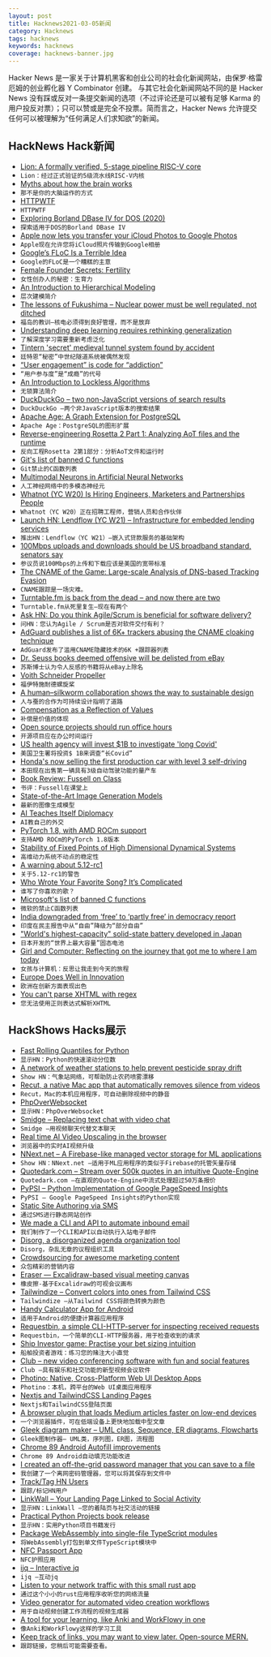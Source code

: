 ```yaml
---
layout: post
title: Hacknews2021-03-05新闻
category: Hacknews
tags: hacknews
keywords: hacknews
coverage: hacknews-banner.jpg
---
```


Hacker News 是一家关于计算机黑客和创业公司的社会化新闻网站，由保罗·格雷厄姆的创业孵化器 Y Combinator 创建。
与其它社会化新闻网站不同的是 Hacker News 没有踩或反对一条提交新闻的选项（不过评论还是可以被有足够 Karma 的用户投反对票）；只可以赞或是完全不投票。简而言之，Hacker News 允许提交任何可以被理解为“任何满足人们求知欲”的新闻。

## HackNews Hack新闻


- [Lion: A formally verified, 5-stage pipeline RISC-V core](https://github.com/standardsemiconductor/lion)
- `Lion：经过正式验证的5级流水线RISC-V内核`
- [Myths about how the brain works](https://nautil.us/issue/98/mind/that-is-not-how-your-brain-works)
- `那不是你的大脑运作的方式`
- [HTTPWTF](https://httptoolkit.tech/blog/http-wtf/)
- `HTTPWTF`
- [Exploring Borland DBase IV for DOS (2020)](https://psychocod3r.wordpress.com/2020/07/21/exploring-borland-dbase-iv-for-dos/)
- `探索适用于DOS的Borland DBase IV`
- [Apple now lets you transfer your iCloud Photos to Google Photos](https://support.apple.com/en-us/HT208514)
- `Apple现在允许您将iCloud照片传输到Google相册`
- [Google’s FLoC Is a Terrible Idea](https://www.eff.org/deeplinks/2021/03/googles-floc-terrible-idea)
- `Google的FLoC是一个糟糕的主意`
- [Female Founder Secrets: Fertility](https://femfosec.com/fertility/)
- `女性创办人的秘密：生育力`
- [An Introduction to Hierarchical Modeling](http://mfviz.com/hierarchical-models/)
- `层次建模简介`
- [The lessons of Fukushima – Nuclear power must be well regulated, not ditched](https://www.economist.com/leaders/2021/03/06/nuclear-power-must-be-well-regulated-not-ditched)
- `福岛的教训–核电必须得到良好管理，而不是放弃`
- [Understanding deep learning requires rethinking generalization](https://cacm.acm.org/magazines/2021/3/250713-understanding-deep-learning-still-requires-rethinking-generalization/fulltext)
- `了解深度学习需要重新考虑泛化`
- [Tintern 'secret' medieval tunnel system found by accident](https://www.bbc.co.uk/news/uk-wales-56281726)
- `廷特恩“秘密”中世纪隧道系统被偶然发现`
- [“User engagement” is code for “addiction”](https://medium.com/swlh/user-engagement-is-code-for-addiction-a2f50d36d7ac)
- `“用户参与度”是“成瘾”的代号`
- [An Introduction to Lockless Algorithms](https://lwn.net/Articles/844224/)
- `无锁算法简介`
- [DuckDuckGo – two non-JavaScript versions of search results](https://help.duckduckgo.com/duckduckgo-help-pages/features/non-javascript/)
- `DuckDuckGo –两个非JavaScript版本的搜索结果`
- [Apache Age: A Graph Extension for PostgreSQL](https://age.apache.org/)
- `Apache Age：PostgreSQL的图形扩展`
- [Reverse-engineering Rosetta 2 Part 1: Analyzing AoT files and the runtime](https://ffri.github.io/ProjectChampollion/part1/)
- `反向工程Rosetta 2第1部分：分析AoT文件和运行时`
- [Git's list of banned C functions](https://github.com/git/git/blob/master/banned.h)
- `Git禁止的C函数列表`
- [Multimodal Neurons in Artificial Neural Networks](https://openai.com/blog/multimodal-neurons/)
- `人工神经网络中的多模态神经元`
- [Whatnot (YC W20) Is Hiring Engineers, Marketers and Partnerships People](https://jobs.lever.co/whatnot)
- `Whatnot（YC W20）正在招聘工程师，营销人员和合作伙伴`
- [Launch HN: Lendflow (YC W21) – Infrastructure for embedded lending services](item?id=26347962)
- `推出HN：Lendflow（YC W21）–嵌入式贷款服务的基础架构`
- [100Mbps uploads and downloads should be US broadband standard, senators say](https://arstechnica.com/tech-policy/2021/03/100mbps-uploads-and-downloads-should-be-us-broadband-standard-senators-say/)
- `参议员说100Mbps的上传和下载应该是美国的宽带标准`
- [The CNAME of the Game: Large-scale Analysis of DNS-based Tracking Evasion](https://arxiv.org/abs/2102.09301)
- `CNAME跟踪是一场灾难。 `
- [Turntable.fm is back from the dead – and now there are two](https://www.theverge.com/2021/3/4/22313793/turntable-fm-return-two-versions-original)
- `Turntable.fm从死里复生–现在有两个`
- [Ask HN: Do you think Agile/Scrum is beneficial for software delivery?](item?id=26345235)
- `问HN：您认为Agile / Scrum是否对软件交付有利？`
- [AdGuard publishes a list of 6K+ trackers abusing the CNAME cloaking technique](https://github.com/AdguardTeam/cname-trackers)
- `AdGuard发布了滥用CNAME隐藏技术的6K +跟踪器列表`
- [Dr. Seuss books deemed offensive will be delisted from eBay](https://www.wsj.com/articles/dr-seuss-books-deemed-offensive-will-be-delisted-from-ebay-11614884201)
- `苏斯博士认为令人反感的书籍将从eBay上除名`
- [Voith Schneider Propeller](https://en.wikipedia.org/wiki/Voith_Schneider_Propeller)
- `福伊特施耐德螺旋桨`
- [A human–silkworm collaboration shows the way to sustainable design](https://psyche.co/ideas/a-humansilkworm-collaboration-shows-the-way-to-sustainable-design)
- `人与蚕的合作为可持续设计指明了道路`
- [Compensation as a Reflection of Values](https://oxide.computer/blog/compensation-as-a-reflection-of-values/)
- `补偿是价值的体现`
- [Open source projects should run office hours](https://simonwillison.net/2021/Feb/19/office-hours/)
- `开源项目应在办公时间运行`
- [US health agency will invest $1B to investigate 'long Covid'](https://www.nature.com/articles/d41586-021-00586-y)
- `美国卫生署将投资$ 1B来调查“长Covid”`
- [Honda's now selling the first production car with level 3 self-driving](https://www.thedrive.com/news/39609/hondas-now-selling-the-worlds-first-production-car-with-level-3-self-driving-tech)
- `本田现在出售第一辆具有3级自动驾驶功能的量产车`
- [Book Review: Fussell on Class](https://astralcodexten.substack.com/p/book-review-fussell-on-class)
- `书评：Fussell在课堂上`
- [State-of-the-Art Image Generation Models](https://arankomatsuzaki.wordpress.com/2021/03/04/state-of-the-art-image-generative-models/)
- `最新的图像生成模型`
- [AI Teaches Itself Diplomacy](https://spectrum.ieee.org/tech-talk/robotics/artificial-intelligence/ai-learns-diplomacy-gaming)
- `AI教自己的外交`
- [PyTorch 1.8, with AMD ROCm support](https://github.com/pytorch/pytorch/releases/tag/v1.8.0)
- `支持AMD ROCm的PyTorch 1.8版本`
- [Stability of Fixed Points of High Dimensional Dynamical Systems](https://adipandas.github.io/posts/2021/03/fixed-point-high-dim/)
- `高维动力系统不动点的稳定性`
- [A warning about 5.12-rc1](https://lwn.net/Articles/848265/)
- `关于5.12-rc1的警告`
- [Who Wrote Your Favorite Song? It’s Complicated](https://www.wsj.com/articles/who-really-wrote-your-favorite-song-its-complicated-11614176253)
- `谁写了你喜欢的歌？`
- [Microsoft's list of banned C functions](https://github.com/x509cert/banned/blob/master/banned.h)
- `微软的禁止C函数列表`
- [India downgraded from ‘free’ to ‘partly free’ in democracy report](https://www.hindustantimes.com/india-news/india-downgraded-from-free-to-partly-free-in-democracy-report-101614810847391.html)
- `印度在民主报告中从“自由”降级为“部分自由”`
- ["World's highest-capacity" solid-state battery developed in Japan](https://asia.nikkei.com/Business/Energy/World-s-highest-capacity-solid-state-battery-developed-in-Japan)
- `日本开发的“世界上最大容量”固态电池`
- [Girl and Computer: Reflecting on the journey that got me to where I am today](https://rmurphey.medium.com/girl-computer-31ecd328bc53)
- `女孩与计算机：反思让我走到今天的旅程`
- [Europe Does Well in Innovation](https://www.bloomberg.com/news/articles/2021-02-03/south-korea-leads-world-in-innovation-u-s-drops-out-of-top-10)
- `欧洲在创新方面表现出色`
- [You can't parse XHTML with regex](https://stackoverflow.com/questions/1732348/regex-match-open-tags-except-xhtml-self-contained-tags/1732454#1732454)
- `您无法使用正则表达式解析XHTML`


## HackShows Hacks展示

- [ Fast Rolling Quantiles for Python](https://github.com/marmarelis/rolling-quantiles)
- `显示HN：Python的快速滚动分位数`
- [ A network of weather stations to help prevent pesticide spray drift](https://cotl.com.au/launch.html)
- `Show HN：气象站网络，可帮助防止农药喷雾漂移`
- [ Recut, a native Mac app that automatically removes silence from videos](https://getrecut.com/)
- `Recut，Mac的本机应用程序，可自动删除视频中的静音`
- [ PhpOverWebsocket](https://github.com/nemiah/phpOverWebsocket)
- `显示HN：PhpOverWebsocket`
- [ Smidge – Replacing text chat with video chat](https://smidge.app)
- `Smidge –用视频聊天代替文本聊天`
- [ Real time AI Video Upscaling in the browser](https://vectorly.io/)
- `浏览器中的实时AI视频升级`
- [ NNext.net – A Firebase-like managed vector storage for ML applications](item?id=26324850)
- `Show HN：NNext.net –适用于ML应用程序的类似于Firebase的托管矢量存储`
- [ Quotedark.com – Stream over 500k quotes in an intuitive Quote-Engine](https://quotedark.com)
- `Quotedark.com –在直观的Quote-Engine中流式处理超过50万条报价`
- [ PyPSI – Python Implementation of Google PageSpeed Insights](https://github.com/FirePing32/PyPSI)
- `PyPSI – Google PageSpeed Insights的Python实现`
- [ Static Site Authoring via SMS](https://phasedust.com/)
- `通过SMS进行静态网站创作`
- [ We made a CLI and API to automate inbound email](item?id=26331181)
- `我们制作了一个CLI和API以自动执行入站电子邮件`
- [ Disorg, a disorganized agenda organization tool](https://gitlab.com/lincolnauster/disorg)
- `Disorg，杂乱无章的议程组织工具`
- [ Crowdsourcing for awesome marketing content](https://themangojelly.com/business)
- `众包精彩的营销内容`
- [ Eraser — Excalidraw-based visual meeting canvas](https://www.tryeraser.com)
- `橡皮擦-基于Excalidraw的可视会议画布`
- [ Tailwindize – Convert colors into ones from Tailwind CSS](https://quoorex.com/tailwindize)
- `Tailwindize –从Tailwind CSS将颜色转换为颜色`
- [ Handy Calculator App for Android](https://play.google.com/store/apps/details?id=me.hysa.tagcalc)
- `适用于Android的便捷计算器应用程序`
- [ Requestbin, a simple CLI-HTTP-server for inspecting received requests](https://github.com/fiatjaf/requestbin)
- `Requestbin，一个简单的CLI-HTTP服务器，用于检查收到的请求`
- [ Ship Investor game: Practise your bet sizing intuition](https://static.loop54.com/ship-investor.html)
- `船舶投资者游戏：练习您的赌注大小直觉`
- [ Club – new video conferencing software with fun and social features](https://withlocals.club/)
- `Club –具有娱乐和社交功能的新型视频会议软件`
- [ Photino: Native, Cross-Platform Web UI Desktop Apps](https://www.tryphotino.io/)
- `Photino：本机，跨平台的Web UI桌面应用程序`
- [ Nextjs and TailwindCSS Landing Pages](https://next-tails.vercel.app/)
- `Nextjs和TailwindCSS登陆页面`
- [ A browser plugin that loads Medium articles faster on low-end devices](https://addons.mozilla.org/en-US/firefox/addon/medium-unplugged/)
- `一个浏览器插件，可在低端设备上更快地加载中型文章`
- [ Gleek diagram maker – UML class, Sequence, ER diagrams, Flowcharts](https://www.gleek.io)
- `Gleek图制作器– UML类，序列图，ER图，流程图`
- [ Chrome 89 Android Autofill improvements](https://github.com/android-password-store/Android-Password-Store/issues/926)
- `Chrome 89 Android自动填充功能改进`
- [ I created an off-the-grid password manager that you can save to a file](https://www.passpilot.com/)
- `我创建了一个离网密码管理器，您可以将其保存到文件中`
- [ Track/Tag HN Users](item?id=26332652)
- `跟踪/标记HN用户`
- [ LinkWall – Your Landing Page Linked to Social Activity](https://linkwall.me)
- `显示HN：LinkWall –您的着陆页与社交活动的链接`
- [ Practical Python Projects book release](https://practicalpython.yasoob.me)
- `显示HN：实用Python项目书籍发行`
- [ Package WebAssembly into single-file TypeScript modules](https://github.com/gliese1337/wat2ts)
- `将WebAssembly打包到单文件TypeScript模块中`
- [ NFC Passport App](https://passportreader.app)
- `NFC护照应用`
- [ ijq – Interactive jq](https://sr.ht/~gpanders/ijq/)
- `ijq –互动jq`
- [ Listen to your network traffic with this small rust app](https://github.com/vvilhonen/nethoscope)
- `通过这个小小的rust应用程序收听您的网络流量`
- [ Video generator for automated video creation workflows](https://plainlyvideos.com/)
- `用于自动视频创建工作流程的视频生成器`
- [ A tool for your learning, like Anki and WorkFlowy in one](https://learnobittest.web.app/)
- `像Anki和WorkFlowy这样的学习工具`
- [ Keep track of links, you may want to view later. Open-source MERN.](https://github.com/amand33p/to-view-list-mern)
- `跟踪链接，您稍后可能需要查看。`

